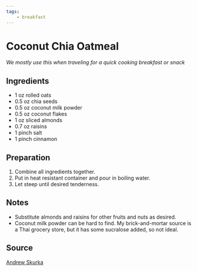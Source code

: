 ```yaml
---
tags:
    - breakfast 
---
```

# Coconut Chia Oatmeal

_We mostly use this when traveling for a quick cooking breakfast or snack_

## Ingredients

- 1 oz rolled oats
- 0.5 oz chia seeds
- 0.5 oz coconut milk powder
- 0.5 oz coconut flakes
- 1 oz sliced almonds
- 0.7 oz raisins
- 1 pinch salt
- 1 pinch cinnamon

## Preparation

1. Combine all ingredients together.
2. Put in heat resistant container and pour in boiling water.
3. Let steep until desired tenderness.

## Notes
- Substitute almonds and raisins for other fruits and nuts as desired.
- Coconut milk powder can be hard to find. My brick-and-mortar source is a Thai grocery store, but it has some sucralose added, so not ideal.

## Source

[Andrew Skurka](https://andrewskurka.com/breakfast-recipe-coconut-chia-oatmeal/)
